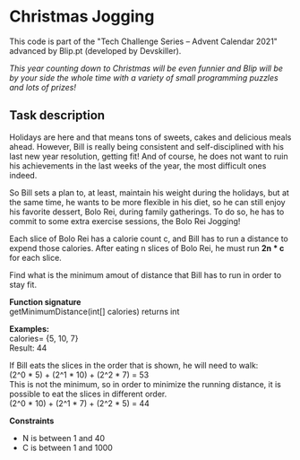 # Christmas Jogging
This code is part of the "Tech Challenge Series – Advent Calendar 2021" advanced by Blip.pt (developed by Devskiller).

*This year counting down to Christmas will be even funnier and Blip will be by your side the whole time with a variety of small programming puzzles and lots of prizes!*

## Task description
Holidays are here and that means tons of sweets, cakes and delicious meals ahead. However, Bill is really being consistent and self-disciplined with his last new year resolution, getting fit! And of course, he does not want to ruin his achievements in the last weeks of the year, the most difficult ones indeed.  

So Bill sets a plan to, at least, maintain his weight during the holidays, but at the same time, he wants to be more flexible in his diet, so he can still enjoy his favorite dessert, Bolo Rei, during family gatherings. To do so, he has to commit to some extra exercise sessions, the Bolo Rei Jogging!  

Each slice of Bolo Rei has a calorie count c, and Bill has to run a distance to expend those calories. After eating n slices of Bolo Rei, he must run **2n * c** for each slice.  

Find what is the minimum amout of distance that Bill has to run in order to stay fit.  

**Function signature**  
getMinimumDistance(int[] calories) returns int  

**Examples:**  
calories= {5, 10, 7}  
Result: 44  

If Bill eats the slices in the order that is shown, he will need to walk:  
(2^0 * 5) + (2^1 * 10) + (2^2 * 7) = 53  
This is not the minimum, so in order to minimize the running distance, it is possible to eat the slices in different order.  
(2^0 * 10) + (2^1 * 7) + (2^2 * 5) = 44  
  
**Constraints**
- N is between 1 and 40  
- C is between 1 and 1000  
